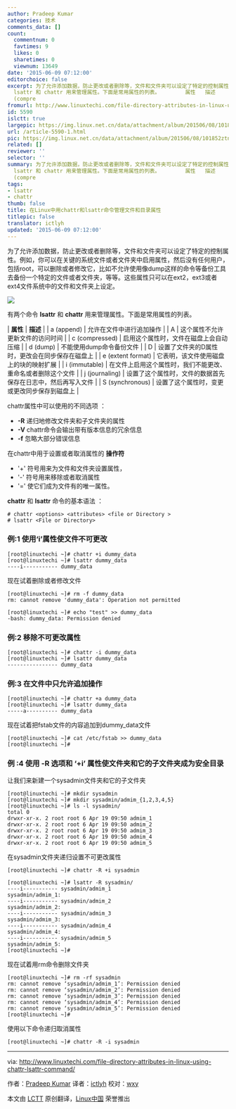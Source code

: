 ```yaml
---
author: Pradeep Kumar
categories: 技术
comments_data: []
count:
  commentnum: 0
  favtimes: 9
  likes: 0
  sharetimes: 0
  viewnum: 13649
date: '2015-06-09 07:12:00'
editorchoice: false
excerpt: 为了允许添加数据，防止更改或者删除等，文件和文件夹可以设定了特定的控制属性。例如，你可以在关键的系统文件或者文件夹中启用属性，然后没有任何用户，包括root，可以删除或者修改它，比如不允许使用像dump这样的命令等备份工具去备份一个特定的文件或者文件夹，等等。这些属性只可以在ext2，ext3或者ext4文件系统中的文件和文件夹上设定。  有两个命令
  lsattr 和 chattr 用来管理属性。下面是常用属性的列表。        属性   描述     a (append)   允许在文件中进行追加操作     A   这个属性不允许更新文件的访问时间     c
  (compre
fromurl: http://www.linuxtechi.com/file-directory-attributes-in-linux-using-chattr-lsattr-command/
id: 5590
islctt: true
largepic: https://img.linux.net.cn/data/attachment/album/201506/08/101852ztnsest7d6ptnrt1.jpg
url: /article-5590-1.html
pic: https://img.linux.net.cn/data/attachment/album/201506/08/101852ztnsest7d6ptnrt1.jpg.thumb.jpg
related: []
reviewer: ''
selector: ''
summary: 为了允许添加数据，防止更改或者删除等，文件和文件夹可以设定了特定的控制属性。例如，你可以在关键的系统文件或者文件夹中启用属性，然后没有任何用户，包括root，可以删除或者修改它，比如不允许使用像dump这样的命令等备份工具去备份一个特定的文件或者文件夹，等等。这些属性只可以在ext2，ext3或者ext4文件系统中的文件和文件夹上设定。  有两个命令
  lsattr 和 chattr 用来管理属性。下面是常用属性的列表。        属性   描述     a (append)   允许在文件中进行追加操作     A   这个属性不允许更新文件的访问时间     c
  (compre
tags:
- lsattr
- chattr
thumb: false
title: 在Linux中用chattr和lsattr命令管理文件和目录属性
titlepic: false
translator: ictlyh
updated: '2015-06-09 07:12:00'
---
```


为了允许添加数据，防止更改或者删除等，文件和文件夹可以设定了特定的控制属性。例如，你可以在关键的系统文件或者文件夹中启用属性，然后没有任何用户，包括root，可以删除或者修改它，比如不允许使用像dump这样的命令等备份工具去备份一个特定的文件或者文件夹，等等。这些属性只可以在ext2，ext3或者ext4文件系统中的文件和文件夹上设定。


![](/data/attachment/album/201506/08/101852ztnsest7d6ptnrt1.jpg)


有两个命令 **lsattr** 和 **chattr** 用来管理属性。下面是常用属性的列表。




   | **属性** | **描述** |
| a (append) | 允许在文件中进行追加操作 |
| A | 这个属性不允许更新文件的访问时间 |
| c (compressed) | 启用这个属性时，文件在磁盘上会自动压缩 |
| d (dump) | 不能使用dump命令备份文件 |
| D | 设置了文件夹的D属性时，更改会在同步保存在磁盘上 |
| e (extent format) | 它表明，该文件使用磁盘上的块的映射扩展 |
| i (immutable) | 在文件上启用这个属性时，我们不能更改、重命名或者删除这个文件 |
| j (journaling) | 设置了这个属性时，文件的数据首先保存在日志中，然后再写入文件 |
| S (synchronous) | 设置了这个属性时，变更或更改同步保存到磁盘上 |


chattr属性中可以使用的不同选项 ：


* **-R** 递归地修改文件夹和子文件夹的属性
* **-V** chattr命令会输出带有版本信息的冗余信息
* **-f** 忽略大部分错误信息


在chattr中用于设置或者取消属性的 **操作符**


* '+' 符号用来为文件和文件夹设置属性，
* '-' 符号用来移除或者取消属性
* '=' 使它们成为文件有的唯一属性。


**chattr** 和 **lsattr** 命令的基本语法 ：



```
# chattr <options> <attributes> <file or Directory >
# lsattr <File or Directory>

```

### 例:1 使用‘i’属性使文件不可更改



```
[root@linuxtechi ~]# chattr +i dummy_data
[root@linuxtechi ~]# lsattr dummy_data
----i----------- dummy_data

```

现在试着删除或者修改文件



```
[root@linuxtechi ~]# rm -f dummy_data
rm: cannot remove 'dummy_data': Operation not permitted

[root@linuxtechi ~]# echo "test" >> dummy_data
-bash: dummy_data: Permission denied

```

### 例:2 移除不可更改属性



```
[root@linuxtechi ~]# chattr -i dummy_data
[root@linuxtechi ~]# lsattr dummy_data
---------------- dummy_data

```

### 例:3 在文件中只允许追加操作



```
[root@linuxtechi ~]# chattr +a dummy_data
[root@linuxtechi ~]# lsattr dummy_data
-----a---------- dummy_data

```

现在试着把fstab文件的内容追加到dummy\_data文件



```
[root@linuxtechi ~]# cat /etc/fstab >> dummy_data
[root@linuxtechi ~]#

```

### 例 :4 使用 -R 选项和 ‘+i’ 属性使文件夹和它的子文件夹成为安全目录


让我们来新建一个sysadmin文件夹和它的子文件夹



```
[root@linuxtechi ~]# mkdir sysadmin
[root@linuxtechi ~]# mkdir sysadmin/admim_{1,2,3,4,5}
[root@linuxtechi ~]# ls -l sysadmin/
total 0
drwxr-xr-x. 2 root root 6 Apr 19 09:50 admim_1
drwxr-xr-x. 2 root root 6 Apr 19 09:50 admim_2
drwxr-xr-x. 2 root root 6 Apr 19 09:50 admim_3
drwxr-xr-x. 2 root root 6 Apr 19 09:50 admim_4
drwxr-xr-x. 2 root root 6 Apr 19 09:50 admim_5

```

在sysadmin文件夹递归设置不可更改属性



```
[root@linuxtechi ~]# chattr -R +i sysadmin

[root@linuxtechi ~]# lsattr -R sysadmin/
----i----------- sysadmin/admim_1
sysadmin/admim_1:
----i----------- sysadmin/admim_2
sysadmin/admim_2:
----i----------- sysadmin/admim_3
sysadmin/admim_3:
----i----------- sysadmin/admim_4
sysadmin/admim_4:
----i----------- sysadmin/admim_5
sysadmin/admim_5:
[root@linuxtechi ~]#

```

现在试着用rm命令删除文件夹



```
[root@linuxtechi ~]# rm -rf sysadmin
rm: cannot remove ‘sysadmin/admim_1’: Permission denied
rm: cannot remove ‘sysadmin/admim_2’: Permission denied
rm: cannot remove ‘sysadmin/admim_3’: Permission denied
rm: cannot remove ‘sysadmin/admim_4’: Permission denied
rm: cannot remove ‘sysadmin/admim_5’: Permission denied
[root@linuxtechi ~]#

```

使用以下命令递归取消属性



```
[root@linuxtechi ~]# chattr -R -i sysadmin

```



---


via: <http://www.linuxtechi.com/file-directory-attributes-in-linux-using-chattr-lsattr-command/>


作者：[Pradeep Kumar](http://www.linuxtechi.com/author/pradeep/) 译者：[ictlyh](https://github.com/ictlyh) 校对：[wxy](https://github.com/wxy)


本文由 [LCTT](https://github.com/LCTT/TranslateProject) 原创翻译，[Linux中国](http://linux.cn/) 荣誉推出